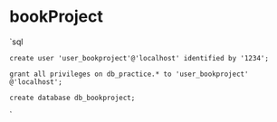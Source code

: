 # bookProject
`sql

    create user 'user_bookproject'@'localhost' identified by '1234';

    grant all privileges on db_practice.* to 'user_bookproject' @'localhost';

    create database db_bookproject;
`
